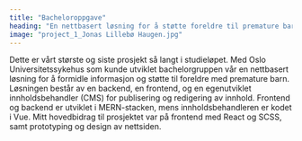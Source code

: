 ```yaml
---
title: "Bacheloroppgave"
heading: "En nettbasert løsning for å støtte foreldre til premature barn"
image: "project_1_Jonas Lillebø Haugen.jpg"
---
```


Dette er vårt største og siste prosjekt så langt i studieløpet. Med Oslo Universitetssykehus som kunde utviklet bachelorgruppen vår en nettbasert løsning for å formidle informasjon og støtte til foreldre med premature barn. Løsningen består av en backend, en frontend, og en egenutviklet innholdsbehandler (CMS) for publisering og redigering av innhold. Frontend og backend er utviklet i MERN-stacken, mens innholdsbehandleren er kodet i Vue. Mitt hovedbidrag til prosjektet var på frontend med React og SCSS, samt prototyping og design av nettsiden.
